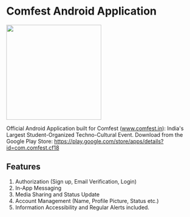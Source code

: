 # Comfest Android Application
<img src="https://lh3.googleusercontent.com/vMgX1IApFI01Zqa7XrO6PTpH3FezsZESDmG8_RnI1kLyFICRWgOTvtOTIzc9L6kFv-I=s180" width="250">

Official Android Application built for Comfest (www.comfest.in): India's Largest Student-Organized Techno-Cultural Event.
Download from the Google Play Store: https://play.google.com/store/apps/details?id=com.comfest.cf18 
## Features
1. Authorization (Sign up, Email Verification, Login)
2. In-App Messaging
3. Media Sharing and Status Update
4. Account Management (Name, Profile Picture, Status etc.)
5. Information Accessibility and Regular Alerts included.
